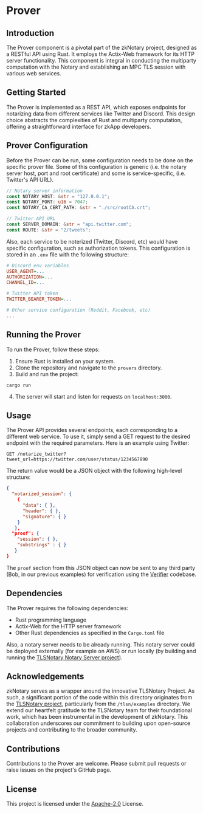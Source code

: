 # Prover

## Introduction

The Prover component is a pivotal part of the zkNotary project, designed as a RESTful API using Rust. It employs the Actix-Web framework for its HTTP server functionality. This component is integral in conducting the multiparty computation with the Notary and establishing an MPC TLS session with various web services.

## Getting Started

The Prover is implemented as a REST API, which exposes endpoints for notarizing data from different services like Twitter and Discord. This design choice abstracts the complexities of Rust and multiparty computation, offering a straightforward interface for zkApp developers.

## Prover Configuration

Before the Prover can be run, some configuration needs to be done on the specific prover file. Some of this configuration is generic (i.e. the notary server host, port and root certificate) and some is service-specific, (i.e. Twitter's API URL).

```rust
// Notary server information
const NOTARY_HOST: &str = "127.0.0.1";
const NOTARY_PORT: u16 = 7047;
const NOTARY_CA_CERT_PATH: &str = "./src/rootCA.crt";

// Twitter API URL
const SERVER_DOMAIN: &str = "api.twitter.com";
const ROUTE: &str = "2/tweets";
```

Also, each service to be noterized (Twitter, Discord, etc) would have specific configuration, such as authorization tokens. This configuration is stored in an `.env` file with the following structure:

```ini
# Discord env variables
USER_AGENT=...
AUTHORIZATION=...
CHANNEL_ID=...

# Twitter API token
TWITTER_BEARER_TOKEN=...

# Other service configuration (Reddit, Facebook, etc)
...
```

## Running the Prover

To run the Prover, follow these steps:

1. Ensure Rust is installed on your system.
2. Clone the repository and navigate to the `provers` directory.
3. Build and run the project:

```
cargo run
```

4. The server will start and listen for requests on `localhost:3000`.

## Usage

The Prover API provides several endpoints, each corresponding to a different web service. To use it, simply send a GET request to the desired endpoint with the required parameters. Here is an example using Twitter:

```
GET /notarize_twitter?tweet_url=https://twitter.com/user/status/1234567890
```

The return value would be a JSON object with the following high-level structure:

```json
{
  "notarized_session": {
    {
      "data": { },
      "header": { },
      "signature": { }
    }
   },
  "proof": {
    "session": { },
    "substrings" : { }
   }
}
```

The `proof` section from this JSON object can now be sent to any third party (Bob, in our previous examples) for verification using the [Verifier](../verifier/) codebase.

## Dependencies

The Prover requires the following dependencies:

- Rust programming language
- Actix-Web for the HTTP server framework
- Other Rust dependencies as specified in the `Cargo.toml` file

Also, a notary server needs to be already running. This notary server could be deployed externally (for example on AWS) or run locally (by building and running the [TLSNotary Notary Server project](https://github.com/tlsnotary/tlsn/notary-server)).

## Acknowledgements

zkNotary serves as a wrapper around the innovative TLSNotary Project. As such, a significant portion of the code within this directory originates from the [TLSNotary project](https://github.com/tlsnotary/tlsn), particularly from the `/tlsn/examples` directory. We extend our heartfelt gratitude to the TLSNotary team for their foundational work, which has been instrumental in the development of zkNotary. This collaboration underscores our commitment to building upon open-source projects and contributing to the broader community.

## Contributions

Contributions to the Prover are welcome. Please submit pull requests or raise issues on the project's GitHub page.

## License

This project is licensed under the [Apache-2.0](../LICENSE) License.
